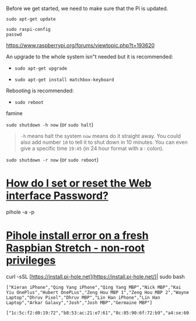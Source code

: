 Before we get started, we need to make sure that the Pi is updated. 

```
sudo apt-get update
```



```
sudo raspi-config
passwd
```

https://www.raspberrypi.org/forums/viewtopic.php?t=193620



An upgrade to the whole system isn"t needed but it is recommended:

- `sudo apt-get upgrade`



- `sudo apt-get install matchbox-keyboard`

Rebooting is recommended:

- `sudo reboot`



famine



`sudo shutdown -h now` (or `sudo halt`) 

> `-h` means halt the system `now` means do it straight away. You could also add number `10` to tell it to shut down in 10 minutes. You can even give a specific time `19:45` (in 24 hour format with a : colon). 

`sudo shutdown -r now` (or `sudo reboot`) 



# [How do I set or reset the Web interface Password?](https://discourse.pi-hole.net/t/how-do-i-set-or-reset-the-web-interface-password/1328)

pihole -a -p 



# [Pihole install error on a fresh Raspbian Stretch - non-root privileges](https://discourse.pi-hole.net/t/pihole-install-error-on-a-fresh-raspbian-stretch-non-root-privileges/7690)



curl -sSL [https://install.pi-hole.net](https://install.pi-hole.net/)| sudo bash 



```
["Kieran iPhone","Qing Yang iPhone","Qing Yang MBP","Nick MBP","Kai Yiu OnePlus","Hubert OnePLus","Zeng Hou MBP 1","Zeng Hou MBP 2","Wayne Laptop","Dhruv Pixel","Dhruv MBP","Lin Han iPhone","Lin Han Laptop","Arkar Galaxy","Josh","Josh MBP","Germaine MBP"]

["1c:5c:f2:d0:19:72","b8:53:ac:21:e7:61","8c:85:90:6f:72:b9","a4:se:60:d7:72:07","c0:ee:fb:f7:5f:46","94:65:2d:6e:54:db","78:4f:43:81:41:17","8c:85:90:3b:77:c0","e4:a4:71:64:c2:c9","10:f1:f2:87:ae:9c","02:0f:b5:2e:49:c8","c0:d0:12:b2:df:cb","4c:32:75:9b:77:33","30:07:4d:2d:0a:91","78:4f:43:3e:5e:b4","8c:85:90:26:79:53","8c:85:90:2d:b4:49"]
```

